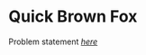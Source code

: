 Quick Brown Fox
=============
Problem statement
_[here](https://open.kattis.com/problems/quickbrownfox)_